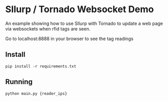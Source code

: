 # Sllurp / Tornado Websocket Demo
An example showing how to use Sllurp with Tornado to update a web page via websockets when rfid tags are seen.

Go to localhost:8888 in your browser to see the tag readings

## Install
```pip install -r requirements.txt```

## Running
```python main.py {reader_ips}```